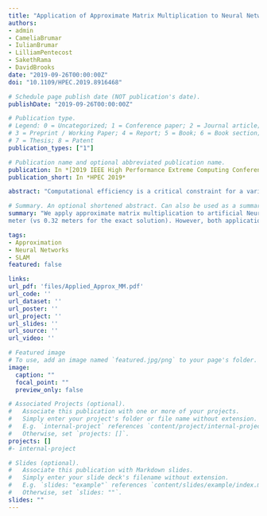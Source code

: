 ```yaml
---
title: "Application of Approximate Matrix Multiplication to Neural Networks and Distributed SLAM"
authors:
- admin
- CameliaBrumar 
- IulianBrumar
- LilliamPentecost
- SakethRama
- DavidBrooks
date: "2019-09-26T00:00:00Z"
doi: "10.1109/HPEC.2019.8916468"

# Schedule page publish date (NOT publication's date).
publishDate: "2019-09-26T00:00:00Z"

# Publication type.
# Legend: 0 = Uncategorized; 1 = Conference paper; 2 = Journal article;
# 3 = Preprint / Working Paper; 4 = Report; 5 = Book; 6 = Book section;
# 7 = Thesis; 8 = Patent
publication_types: ["1"]

# Publication name and optional abbreviated publication name.
publication: In *[2019 IEEE High Performance Extreme Computing Conference (HPEC)](http://www.ieee-hpec.org/)*
publication_short: In *HPEC 2019*

abstract: "Computational efficiency is a critical constraint for a variety of cutting-edge real-time applications. In this work, we identify an opportunity to speed up the end-to-end runtime of two such compute bound applications by incorporating approximate linear algebra techniques. Particularly, we apply approximate matrix multiplication to artificial Neural Networks (NNs) for image classification and to the robotics problem of Distributed Simultaneous Localization and Mapping (DSLAM). Expanding upon recent sampling-based Monte Carlo approximation strategies for matrix multiplication, we develop updated theoretical bounds, and an adaptive error prediction strategy. We then apply these techniques in the context of NNs and DSLAM increasing the speed of both applications by 15-20% while maintaining a 97% classification accuracy for NNs running on the MNIST dataset and keeping the average robot position error under 1 meter (vs 0.32 meters for the exact solution). However, both applications experience variance in their results. This suggests that Monte Carlo matrix multiplication may be an effective technique to reduce the memory and computational burden of certain algorithms when used carefully, but more research is needed before these techniques can be widely used in practice."

# Summary. An optional shortened abstract. Can also be used as a summary for an extended abstract or poster etc.
summary: "We apply approximate matrix multiplication to artificial Neural Networks for image classification and to the robotics problem of Distributed Simultaneous Localization and Mapping increasing the speed of both applications by 15-20% while maintaining a 97% classification accuracy for NNs running on the MNIST dataset and keeping the average robot position error under 1
meter (vs 0.32 meters for the exact solution). However, both applications experience variance in their results."

tags:
- Approximation
- Neural Networks
- SLAM
featured: false

links:
url_pdf: 'files/Applied_Approx_MM.pdf'
url_code: ''
url_dataset: ''
url_poster: ''
url_project: ''
url_slides: ''
url_source: ''
url_video: ''

# Featured image
# To use, add an image named `featured.jpg/png` to your page's folder. 
image:
  caption: ""
  focal_point: ""
  preview_only: false

# Associated Projects (optional).
#   Associate this publication with one or more of your projects.
#   Simply enter your project's folder or file name without extension.
#   E.g. `internal-project` references `content/project/internal-project/index.md`.
#   Otherwise, set `projects: []`.
projects: []
#- internal-project

# Slides (optional).
#   Associate this publication with Markdown slides.
#   Simply enter your slide deck's filename without extension.
#   E.g. `slides: "example"` references `content/slides/example/index.md`.
#   Otherwise, set `slides: ""`.
slides: ""
---
```


<!-- {{% alert note %}}
Click the *Cite* button above to demo the feature to enable visitors to import publication metadata into their reference management software.
{{% /alert %}}

{{% alert note %}}
Click the *Slides* button above to demo Academic's Markdown slides feature.
{{% /alert %}} -->

<!-- Supplementary notes can be added here, including [code and math](https://sourcethemes.com/academic/docs/writing-markdown-latex/). -->


